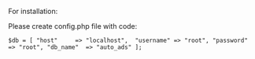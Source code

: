 For installation:

Please create config.php file with code:

`$db = [
       "host"     => "localhost", 
       "username" => "root",
       "password" => "root",
       "db_name"  => "auto_ads"
   ];`